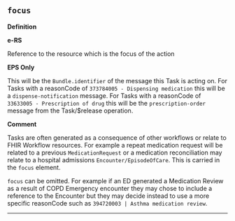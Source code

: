 ## `focus` 
 
 <b>Definition</b><br>

 **e-RS**

Reference to the resource which is the focus of the action 

**EPS Only**

This will be the `Bundle.identifier` of the message this Task is acting on. 
For Tasks with a reasonCode of `373784005 - Dispensing medication`  this will be a `dispense-notification` message. 
For Tasks with a reasonCode of `33633005 - Prescription of drug` this will be the `prescription-order` message from the Task/$release operation.


 <b>Comment</b><br>

 Tasks are often generated as a consequence of other workflows or relate to FHIR Workflow resources. For example a repeat medication request will be related to a previous `MedicationRequest` or a medication reconciliation may relate to a hospital admissions `Encounter/EpisodeOfCare`. This is carried in the `focus` element.

`focus` can be omitted. For example if an ED generated a Medication Review as a result of COPD Emergency encounter they may chose to include a reference to the Encounter but they may decide instead to use a more specific reasonCode such as `394720003 | Asthma medication review`.

---